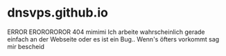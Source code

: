 # dnsvps.github.io
ERROR EROROROROR 404 mimimi
Ich arbeite wahrscheinlich gerade einfach an der Webseite oder es ist ein Bug.. Wenn's öfters vorkommt sag mir bescheid